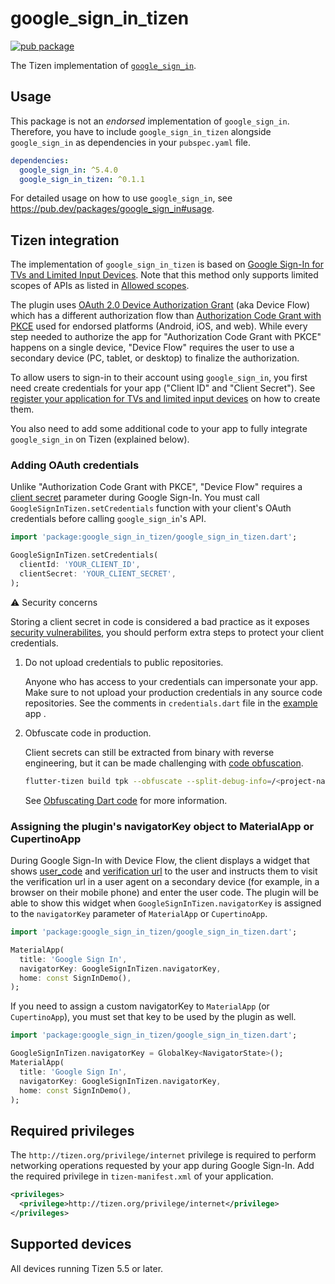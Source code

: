 # google_sign_in_tizen

[![pub package](https://img.shields.io/pub/v/google_sign_in_tizen.svg)](https://pub.dev/packages/google_sign_in_tizen)

The Tizen implementation of [`google_sign_in`](https://github.com/flutter/plugins/tree/master_archive/packages/google_sign_in/google_sign_in).

## Usage

This package is not an _endorsed_ implementation of `google_sign_in`. Therefore, you have to include `google_sign_in_tizen` alongside `google_sign_in` as dependencies in your `pubspec.yaml` file.

```yaml
dependencies:
  google_sign_in: ^5.4.0
  google_sign_in_tizen: ^0.1.1
```

For detailed usage on how to use `google_sign_in`, see https://pub.dev/packages/google_sign_in#usage.

## Tizen integration

The implementation of `google_sign_in_tizen` is based on [Google Sign-In for TVs and Limited Input Devices](https://developers.google.com/identity/gsi/web/guides/devices). Note that this method only supports limited scopes of APIs as listed in [Allowed scopes](https://developers.google.com/identity/protocols/oauth2/limited-input-device#allowedscopes).

The plugin uses [OAuth 2.0 Device Authorization Grant](https://datatracker.ietf.org/doc/html/rfc8628) (aka Device Flow) which has a different authorization flow than [Authorization Code Grant with PKCE](https://datatracker.ietf.org/doc/html/rfc7636) used for endorsed platforms (Android, iOS, and web). While every step needed to authorize the app for "Authorization Code Grant with PKCE" happens on a single device, "Device Flow" requires the user to use a secondary device (PC, tablet, or desktop) to finalize the authorization.

To allow users to sign-in to their account using `google_sign_in`, you first need create credentials for your app ("Client ID" and "Client Secret"). See [register your application for TVs and limited input devices](https://developers.google.com/identity/gsi/web/guides/devices#get_a_client_id_and_client_secret) on how to create them.

You also need to add some additional code to your app to fully integrate `google_sign_in` on Tizen (explained below).

### Adding OAuth credentials

Unlike "Authorization Code Grant with PKCE", "Device Flow" requires a [client secret](https://developers.google.com/identity/protocols/oauth2/limited-input-device#step-4:-poll-googles-authorization-server) parameter during Google Sign-In. You must call `GoogleSignInTizen.setCredentials` function with your client's OAuth credentials before calling `google_sign_in`'s API.

```dart
import 'package:google_sign_in_tizen/google_sign_in_tizen.dart';

GoogleSignInTizen.setCredentials(
  clientId: 'YOUR_CLIENT_ID',
  clientSecret: 'YOUR_CLIENT_SECRET',
);
```

:warning: Security concerns

Storing a client secret in code is considered a bad practice as it exposes [security vulnerabilites](https://datatracker.ietf.org/doc/html/rfc8628#section-5.6), you should perform extra steps to protect your client credentials.

1. Do not upload credentials to public repositories.

   Anyone who has access to your credentials can impersonate your app. Make sure to not upload your production credentials in any source code repositories. See the comments in `credentials.dart` file in the [example](/example/) app .

2. Obfuscate code in production.

   Client secrets can still be extracted from binary with reverse engineering, but it can be made challenging with [code obfuscation](<https://en.wikipedia.org/wiki/Obfuscation_(software)>).

   ```bash
   flutter-tizen build tpk --obfuscate --split-debug-info=/<project-name>/<directory>
   ```

   See [Obfuscating Dart code](https://docs.flutter.dev/deployment/obfuscate) for more information.

### Assigning the plugin's navigatorKey object to MaterialApp or CupertinoApp

During Google Sign-In with Device Flow, the client displays a widget that shows [user_code](https://developers.google.com/identity/gsi/web/guides/devices#obtain_a_user_code_and_verification_url) and [verification url](https://developers.google.com/identity/gsi/web/guides/devices#obtain_a_user_code_and_verification_url) to the user and instructs them to visit the verification url in a user agent on a secondary device (for example, in a browser on their mobile phone) and enter the user code. The plugin will be able to show this widget when `GoogleSignInTizen.navigatorKey` is assigned to the `navigatorKey` parameter of `MaterialApp` or `CupertinoApp`.

```dart
import 'package:google_sign_in_tizen/google_sign_in_tizen.dart';

MaterialApp(
  title: 'Google Sign In',
  navigatorKey: GoogleSignInTizen.navigatorKey,
  home: const SignInDemo(),
);
```

If you need to assign a custom navigatorKey to `MaterialApp` (or `CupertinoApp`), you must set that key to be used by the plugin as well.

```dart
import 'package:google_sign_in_tizen/google_sign_in_tizen.dart';

GoogleSignInTizen.navigatorKey = GlobalKey<NavigatorState>();
MaterialApp(
  title: 'Google Sign In',
  navigatorKey: GoogleSignInTizen.navigatorKey,
  home: const SignInDemo(),
);
```

## Required privileges

The `http://tizen.org/privilege/internet` privilege is required to perform networking operations requested by your app during Google Sign-In. Add the required privilege in `tizen-manifest.xml` of your application.

```xml
<privileges>
  <privilege>http://tizen.org/privilege/internet</privilege>
</privileges>
```

## Supported devices

All devices running Tizen 5.5 or later.